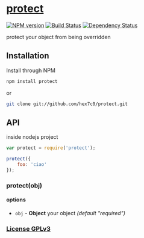 # [protect](http://supergiovane.tk/#/protect)

[![NPM version](https://badge.fury.io/js/protect.svg)](http://badge.fury.io/js/protect)
[![Build Status](https://travis-ci.org/hex7c0/protect.svg)](https://travis-ci.org/hex7c0/protect)
[![Dependency Status](https://david-dm.org/hex7c0/protect/status.svg)](https://david-dm.org/hex7c0/protect)

protect your object from being overridden

## Installation

Install through NPM

```bash
npm install protect
```
or
```bash
git clone git://github.com/hex7c0/protect.git
```

## API

inside nodejs project
```js
var protect = require('protect');

protect({
    foo: 'ciao'
});
```

### protect(obj)

#### options

 - `obj` - **Object** your object *(default "required")*

### [License GPLv3](http://opensource.org/licenses/GPL-3.0)
